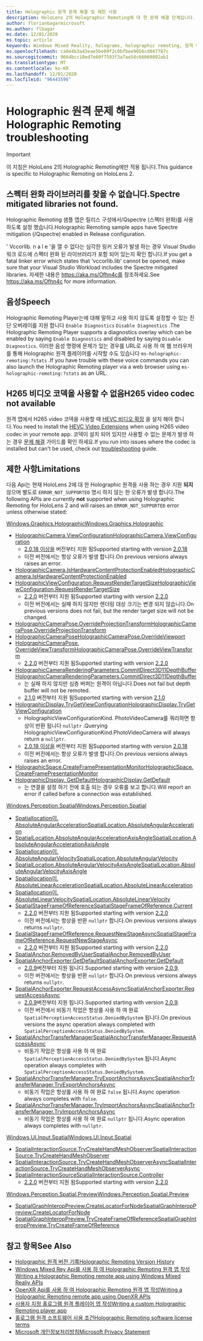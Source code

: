 ```yaml
---
title: Holographic 원격 문제 해결 및 제한 사항
description: HoloLens 2의 Holographic Remoting에 대 한 문제 해결 단계입니다.
author: florianbagarmicrosoft
ms.author: flbagar
ms.date: 12/01/2020
ms.topic: article
keywords: Windows Mixed Reality, holograms, holographic remoting, 원격 렌더링, 네트워크 렌더링, HoloLens, 원격 holograms, 문제 해결, 도움말, 혼합 현실 헤드셋, windows Mixed reality 헤드셋, 가상 현실 헤드셋
ms.openlocfilehash: ca0e4b3a43eae5be09f2c0bfbee9056cd847787c
ms.sourcegitcommit: 9664bcc10ed7e60f7593f3a7ae58c66060802ab1
ms.translationtype: MT
ms.contentlocale: ko-KR
ms.lasthandoff: 12/01/2020
ms.locfileid: "96443596"
---
```

# <a name="holographic-remoting-troubleshooting"></a><span data-ttu-id="5a53d-104">Holographic 원격 문제 해결</span><span class="sxs-lookup"><span data-stu-id="5a53d-104">Holographic Remoting troubleshooting</span></span>

> [!IMPORTANT]
> <span data-ttu-id="5a53d-105">이 지침은 HoloLens 2의 Holographic Remoting에만 적용 됩니다.</span><span class="sxs-lookup"><span data-stu-id="5a53d-105">This guidance is specific to Holographic Remoting on HoloLens 2.</span></span>

## <a name="spectre-mitigated-libraries-not-found"></a><span data-ttu-id="5a53d-106">스펙터 완화 라이브러리를 찾을 수 없습니다.</span><span class="sxs-lookup"><span data-stu-id="5a53d-106">Spectre mitigated libraries not found.</span></span>

<span data-ttu-id="5a53d-107">Holographic Remoting 샘플 앱은 릴리스 구성에서/Qspectre (스펙터 완화)를 사용 하도록 설정 했습니다.</span><span class="sxs-lookup"><span data-stu-id="5a53d-107">Holographic Remoting sample apps have Spectre mitigation (/Qspectre) enabled in Release configuration.</span></span>

<span data-ttu-id="5a53d-108">' Vccorlib. n a l e '을 열 수 없다는 심각한 링커 오류가 발생 하는 경우 Visual Studio 워크 로드에 스펙터 완화 된 라이브러리가 포함 되어 있는지 확인 합니다.</span><span class="sxs-lookup"><span data-stu-id="5a53d-108">If you get a fatal linker error which states that 'vccorlib.lib' cannot be opened, make sure that your Visual Studio Workload includes the Spectre mitigated libraries.</span></span> <span data-ttu-id="5a53d-109">자세한 내용은 https://aka.ms/Ofhn4c를 참조하세요.</span><span class="sxs-lookup"><span data-stu-id="5a53d-109">See https://aka.ms/Ofhn4c for more information.</span></span>

## <a name="speech"></a><span data-ttu-id="5a53d-110">음성</span><span class="sxs-lookup"><span data-stu-id="5a53d-110">Speech</span></span>

<span data-ttu-id="5a53d-111">Holographic Remoting Player는에 대해 말하고 사용 하지 않도록 설정할 수 있는 진단 오버레이를 지원 합니다 ```Enable Diagnostics``` ```Disable Diagnostics``` .</span><span class="sxs-lookup"><span data-stu-id="5a53d-111">The Holographic Remoting Player supports a diagnostics overlay which can be enabled by saying ```Enable Diagnostics``` and disabled by saying ```Disable Diagnostics```.</span></span> <span data-ttu-id="5a53d-112">이러한 음성 명령에 문제가 있는 경우를 URL로 사용 하 여 웹 브라우저를 통해 Holographic 원격 플레이어를 시작할 수도 있습니다 ```ms-holographic-remoting:?stats``` .</span><span class="sxs-lookup"><span data-stu-id="5a53d-112">If you have trouble with these voice commands you can also launch the Holographic Remoting player via a web browser using ```ms-holographic-remoting:?stats``` as an URL.</span></span>

## <a name="h265-video-codec-not-available"></a><span data-ttu-id="5a53d-113">H265 비디오 코덱을 사용할 수 없음</span><span class="sxs-lookup"><span data-stu-id="5a53d-113">H265 video codec not available</span></span>

<span data-ttu-id="5a53d-114">원격 앱에서 H265 video 코덱을 사용할 때 [HEVC 비디오 확장](https://www.microsoft.com/p/hevc-video-extensions/9nmzlz57r3t7) 을 설치 해야 합니다.</span><span class="sxs-lookup"><span data-stu-id="5a53d-114">You need to install the [HEVC Video Extensions](https://www.microsoft.com/p/hevc-video-extensions/9nmzlz57r3t7) when using H265 video codec in your remote app.</span></span> <span data-ttu-id="5a53d-115">코덱이 설치 되어 있지만 사용할 수 없는 문제가 발생 하는 경우 [문제 해결](https://docs.microsoft.com/azure/remote-rendering/resources/troubleshoot#h265-codec-not-available) 가이드를 확인 하세요.</span><span class="sxs-lookup"><span data-stu-id="5a53d-115">If you run into issues where the codec is installed but can't be used, check out [troubleshooting](https://docs.microsoft.com/azure/remote-rendering/resources/troubleshoot#h265-codec-not-available) guide.</span></span>

## <a name="limitations"></a><span data-ttu-id="5a53d-116">제한 사항</span><span class="sxs-lookup"><span data-stu-id="5a53d-116">Limitations</span></span>

<span data-ttu-id="5a53d-117">다음 Api는 현재 HoloLens 2에 대 한 Holographic 원격을 사용 하는 경우 지원 **되지** 않으며 별도로 ```ERROR_NOT_SUPPORTED``` 명시 하지 않는 한 오류가 발생 합니다.</span><span class="sxs-lookup"><span data-stu-id="5a53d-117">The following APIs are currently **not** supported when using Holographic Remoting for HoloLens 2 and will raises an ```ERROR_NOT_SUPPORTED``` error unless otherwise stated:</span></span>

[<span data-ttu-id="5a53d-118">Windows.Graphics.Holographic</span><span class="sxs-lookup"><span data-stu-id="5a53d-118">Windows.Graphics.Holographic</span></span>](https://docs.microsoft.com/uwp/api/windows.graphics.holographic)

* [<span data-ttu-id="5a53d-119">HolographicCamera.ViewConfiguration</span><span class="sxs-lookup"><span data-stu-id="5a53d-119">HolographicCamera.ViewConfiguration</span></span>](https://docs.microsoft.com/uwp/api/windows.graphics.holographic.holographiccamera.viewconfiguration)
  - <span data-ttu-id="5a53d-120">[2.0.18 이상을](holographic-remoting-version-history.md#v2.0.18) 버전부터 지원 됨</span><span class="sxs-lookup"><span data-stu-id="5a53d-120">Supported starting with version [2.0.18](holographic-remoting-version-history.md#v2.0.18)</span></span>
  - <span data-ttu-id="5a53d-121">이전 버전에서는 항상 오류가 발생 합니다.</span><span class="sxs-lookup"><span data-stu-id="5a53d-121">On previous versions always raises an error.</span></span>
* [<span data-ttu-id="5a53d-122">HolographicCamera.IsHardwareContentProtectionEnabled</span><span class="sxs-lookup"><span data-stu-id="5a53d-122">HolographicCamera.IsHardwareContentProtectionEnabled</span></span>](https://docs.microsoft.com/uwp/api/windows.graphics.holographic.holographiccamera.ishardwarecontentprotectionenabled#Windows_Graphics_Holographic_HolographicCamera_IsHardwareContentProtectionEnabled)
* [<span data-ttu-id="5a53d-123">HolographicViewConfiguration.RequestRenderTargetSize</span><span class="sxs-lookup"><span data-stu-id="5a53d-123">HolographicViewConfiguration.RequestRenderTargetSize</span></span>](https://docs.microsoft.com/uwp/api/windows.graphics.holographic.holographicviewconfiguration.requestrendertargetsize#Windows_Graphics_Holographic_HolographicViewConfiguration_RequestRenderTargetSize_Windows_Foundation_Size_)
  - <span data-ttu-id="5a53d-124">[2.2.0](holographic-remoting-version-history.md#v2.2.0) 버전부터 지원 됨</span><span class="sxs-lookup"><span data-stu-id="5a53d-124">Supported starting with version [2.2.0](holographic-remoting-version-history.md#v2.2.0)</span></span>
  - <span data-ttu-id="5a53d-125">이전 버전에서는 실패 하지 않지만 렌더링 대상 크기는 변경 되지 않습니다.</span><span class="sxs-lookup"><span data-stu-id="5a53d-125">On previous versions does not fail, but the render target size will not be changed.</span></span>
* [<span data-ttu-id="5a53d-126">HolographicCameraPose.OverrideProjectionTransform</span><span class="sxs-lookup"><span data-stu-id="5a53d-126">HolographicCameraPose.OverrideProjectionTransform</span></span>](https://docs.microsoft.com/uwp/api/windows.graphics.holographic.holographiccamerapose.overrideprojectiontransform)
* [<span data-ttu-id="5a53d-127">HolographicCameraPose</span><span class="sxs-lookup"><span data-stu-id="5a53d-127">HolographicCameraPose.OverrideViewport</span></span>](https://docs.microsoft.com/uwp/api/windows.graphics.holographic.holographiccamerapose.overrideviewport)
* [<span data-ttu-id="5a53d-128">HolographicCameraPose. OverrideViewTransform</span><span class="sxs-lookup"><span data-stu-id="5a53d-128">HolographicCameraPose.OverrideViewTransform</span></span>](https://docs.microsoft.com/uwp/api/windows.graphics.holographic.holographiccamerapose.overrideviewtransform)
  - <span data-ttu-id="5a53d-129">[2.2.0](holographic-remoting-version-history.md#v2.2.0) 버전부터 지원 됨</span><span class="sxs-lookup"><span data-stu-id="5a53d-129">Supported starting with version [2.2.0](holographic-remoting-version-history.md#v2.2.0)</span></span>
* [<span data-ttu-id="5a53d-130">HolographicCameraRenderingParameters.CommitDirect3D11DepthBuffer</span><span class="sxs-lookup"><span data-stu-id="5a53d-130">HolographicCameraRenderingParameters.CommitDirect3D11DepthBuffer</span></span>](https://docs.microsoft.com/uwp/api/windows.graphics.holographic.holographiccamerarenderingparameters.commitdirect3d11depthbuffer#Windows_Graphics_Holographic_HolographicCameraRenderingParameters_CommitDirect3D11DepthBuffer_Windows_Graphics_DirectX_Direct3D11_IDirect3DSurface_)
  - <span data-ttu-id="5a53d-131">는 실패 하지 않지만 심층 버퍼는 원격이 아닙니다.</span><span class="sxs-lookup"><span data-stu-id="5a53d-131">Does not fail but depth buffer will not be remoted.</span></span>
  - <span data-ttu-id="5a53d-132">[2.1.0](holographic-remoting-version-history.md#v2.1.0) 버전부터 지원 됨</span><span class="sxs-lookup"><span data-stu-id="5a53d-132">Supported starting with version [2.1.0](holographic-remoting-version-history.md#v2.1.0)</span></span>
* [<span data-ttu-id="5a53d-133">HolographicDisplay.TryGetViewConfiguration</span><span class="sxs-lookup"><span data-stu-id="5a53d-133">HolographicDisplay.TryGetViewConfiguration</span></span>](https://docs.microsoft.com/uwp/api/windows.graphics.holographic.holographicdisplay.trygetviewconfiguration)
  - <span data-ttu-id="5a53d-134">HolographicViewConfigurationKind. PhotoVideoCamera를 쿼리하면 항상이 반환 됩니다 ```nullptr``` .</span><span class="sxs-lookup"><span data-stu-id="5a53d-134">Querying HolographicViewConfigurationKind.PhotoVideoCamera will always return a ```nullptr```.</span></span>
  - <span data-ttu-id="5a53d-135">[2.0.18 이상을](holographic-remoting-version-history.md#v2.0.18) 버전부터 지원 됨</span><span class="sxs-lookup"><span data-stu-id="5a53d-135">Supported starting with version [2.0.18](holographic-remoting-version-history.md#v2.0.18)</span></span>
  - <span data-ttu-id="5a53d-136">이전 버전에서는 항상 오류가 발생 합니다.</span><span class="sxs-lookup"><span data-stu-id="5a53d-136">On previous versions always raises an error.</span></span>
* [<span data-ttu-id="5a53d-137">HolographicSpace.CreateFramePresentationMonitor</span><span class="sxs-lookup"><span data-stu-id="5a53d-137">HolographicSpace.CreateFramePresentationMonitor</span></span>](https://docs.microsoft.com/uwp/api/windows.graphics.holographic.holographicspace.createframepresentationmonitor)
* [<span data-ttu-id="5a53d-138">HolographicDisplay. GetDefault</span><span class="sxs-lookup"><span data-stu-id="5a53d-138">HolographicDisplay.GetDefault</span></span>](https://docs.microsoft.com/uwp/api/windows.graphics.holographic.holographicdisplay.getdefault#Windows_Graphics_Holographic_HolographicDisplay_GetDefault)
  - <span data-ttu-id="5a53d-139">는 연결을 설정 하기 전에 호출 되는 경우 오류를 보고 합니다.</span><span class="sxs-lookup"><span data-stu-id="5a53d-139">Will report an error if called before a connection was established.</span></span>


[<span data-ttu-id="5a53d-140">Windows.Perception.Spatial</span><span class="sxs-lookup"><span data-stu-id="5a53d-140">Windows.Perception.Spatial</span></span>](https://docs.microsoft.com/uwp/api/windows.perception.spatial)

* [<span data-ttu-id="5a53d-141">Spatiallocation이. AbsoluteAngularAcceleration</span><span class="sxs-lookup"><span data-stu-id="5a53d-141">SpatialLocation.AbsoluteAngularAcceleration</span></span>](https://docs.microsoft.com/uwp/api/windows.perception.spatial.spatiallocation.absoluteangularacceleration)
* [<span data-ttu-id="5a53d-142">SpatialLocation.AbsoluteAngularAccelerationAxisAngle</span><span class="sxs-lookup"><span data-stu-id="5a53d-142">SpatialLocation.AbsoluteAngularAccelerationAxisAngle</span></span>](https://docs.microsoft.com/uwp/api/windows.perception.spatial.spatiallocation.absoluteangularaccelerationaxisangle)
* [<span data-ttu-id="5a53d-143">Spatiallocation이. AbsoluteAngularVelocity</span><span class="sxs-lookup"><span data-stu-id="5a53d-143">SpatialLocation.AbsoluteAngularVelocity</span></span>](https://docs.microsoft.com/uwp/api/windows.perception.spatial.spatiallocation.absoluteangularvelocity)
* [<span data-ttu-id="5a53d-144">SpatialLocation.AbsoluteAngularVelocityAxisAngle</span><span class="sxs-lookup"><span data-stu-id="5a53d-144">SpatialLocation.AbsoluteAngularVelocityAxisAngle</span></span>](https://docs.microsoft.com/uwp/api/windows.perception.spatial.spatiallocation.absoluteangularvelocityaxisangle)
* [<span data-ttu-id="5a53d-145">Spatiallocation이. AbsoluteLinearAcceleration</span><span class="sxs-lookup"><span data-stu-id="5a53d-145">SpatialLocation.AbsoluteLinearAcceleration</span></span>](https://docs.microsoft.com/uwp/api/windows.perception.spatial.spatiallocation.absolutelinearacceleration)
* [<span data-ttu-id="5a53d-146">Spatiallocation이. AbsoluteLinearVelocity</span><span class="sxs-lookup"><span data-stu-id="5a53d-146">SpatialLocation.AbsoluteLinearVelocity</span></span>](https://docs.microsoft.com/uwp/api/windows.perception.spatial.spatiallocation.absolutelinearvelocity)
* [<span data-ttu-id="5a53d-147">SpatialStageFrameOfReference</span><span class="sxs-lookup"><span data-stu-id="5a53d-147">SpatialStageFrameOfReference.Current</span></span>](https://docs.microsoft.com/uwp/api/windows.perception.spatial.spatialstageframeofreference.current)
  - <span data-ttu-id="5a53d-148">[2.2.0](holographic-remoting-version-history.md#v2.2.0) 버전부터 지원 됨</span><span class="sxs-lookup"><span data-stu-id="5a53d-148">Supported starting with version [2.2.0](holographic-remoting-version-history.md#v2.2.0)</span></span>
  - <span data-ttu-id="5a53d-149">이전 버전에서는 항상을 반환 ```nullptr``` 합니다.</span><span class="sxs-lookup"><span data-stu-id="5a53d-149">On previous versions always returns ```nullptr```.</span></span>
* [<span data-ttu-id="5a53d-150">SpatialStageFrameOfReference.RequestNewStageAsync</span><span class="sxs-lookup"><span data-stu-id="5a53d-150">SpatialStageFrameOfReference.RequestNewStageAsync</span></span>](https://docs.microsoft.com/uwp/api/windows.perception.spatial.spatialstageframeofreference.requestnewstageasync)
  - <span data-ttu-id="5a53d-151">[2.2.0](holographic-remoting-version-history.md#v2.2.0) 버전부터 지원 됨</span><span class="sxs-lookup"><span data-stu-id="5a53d-151">Supported starting with version [2.2.0](holographic-remoting-version-history.md#v2.2.0)</span></span>
* [<span data-ttu-id="5a53d-152">SpatialAnchor.RemovedByUser</span><span class="sxs-lookup"><span data-stu-id="5a53d-152">SpatialAnchor.RemovedByUser</span></span>](https://docs.microsoft.com/uwp/api/windows.perception.spatial.spatialanchor.removedbyuser)
* [<span data-ttu-id="5a53d-153">SpatialAnchorExporter.GetDefault</span><span class="sxs-lookup"><span data-stu-id="5a53d-153">SpatialAnchorExporter.GetDefault</span></span>](https://docs.microsoft.com/uwp/api/windows.perception.spatial.spatialanchorexporter.getdefault
)
  - <span data-ttu-id="5a53d-154">[2.0.9](holographic-remoting-version-history.md#v2.0.9)버전부터 지원 됩니다.</span><span class="sxs-lookup"><span data-stu-id="5a53d-154">Supported starting with version [2.0.9](holographic-remoting-version-history.md#v2.0.9).</span></span> 
  - <span data-ttu-id="5a53d-155">이전 버전에서는 항상을 반환 ```nullptr``` 합니다.</span><span class="sxs-lookup"><span data-stu-id="5a53d-155">On previous versions always returns ```nullptr```.</span></span> 
* [<span data-ttu-id="5a53d-156">SpatialAnchorExporter.RequestAccessAsync</span><span class="sxs-lookup"><span data-stu-id="5a53d-156">SpatialAnchorExporter.RequestAccessAsync</span></span>](https://docs.microsoft.com/uwp/api/windows.perception.spatial.spatialanchorexporter.requestaccessasync
)
  - <span data-ttu-id="5a53d-157">[2.0.9](holographic-remoting-version-history.md#v2.0.9)버전부터 지원 됩니다.</span><span class="sxs-lookup"><span data-stu-id="5a53d-157">Supported starting with version [2.0.9](holographic-remoting-version-history.md#v2.0.9).</span></span> 
  - <span data-ttu-id="5a53d-158">이전 버전에서 비동기 작업은 항상를 사용 하 여 완료 ```SpatialPerceptionAccessStatus.DeniedBySystem``` 됩니다.</span><span class="sxs-lookup"><span data-stu-id="5a53d-158">On previous versions the async operation always completed with ```SpatialPerceptionAccessStatus.DeniedBySystem```.</span></span>
* [<span data-ttu-id="5a53d-159">SpatialAnchorTransferManager</span><span class="sxs-lookup"><span data-stu-id="5a53d-159">SpatialAnchorTransferManager.RequestAccessAsync</span></span>](https://docs.microsoft.com/uwp/api/windows.perception.spatial.spatialanchortransfermanager.requestaccessasync#Windows_Perception_Spatial_SpatialAnchorTransferManager_RequestAccessAsync)
  - <span data-ttu-id="5a53d-160">비동기 작업은 항상를 사용 하 여 완료 ```SpatialPerceptionAccessStatus.DeniedBySystem``` 됩니다.</span><span class="sxs-lookup"><span data-stu-id="5a53d-160">Async operation always completes with ```SpatialPerceptionAccessStatus.DeniedBySystem```.</span></span>
* [<span data-ttu-id="5a53d-161">SpatialAnchorTransferManager.TryExportAnchorsAsync</span><span class="sxs-lookup"><span data-stu-id="5a53d-161">SpatialAnchorTransferManager.TryExportAnchorsAsync</span></span>](https://docs.microsoft.com/uwp/api/windows.perception.spatial.spatialanchortransfermanager.tryexportanchorsasync#Windows_Perception_Spatial_SpatialAnchorTransferManager_TryExportAnchorsAsync_Windows_Foundation_Collections_IIterable_Windows_Foundation_Collections_IKeyValuePair_System_String_Windows_Perception_Spatial_SpatialAnchor___Windows_Storage_Streams_IOutputStream_)
  - <span data-ttu-id="5a53d-162">비동기 작업은 항상를 사용 하 여 완료 ```false``` 됩니다.</span><span class="sxs-lookup"><span data-stu-id="5a53d-162">Async operation always completes with ```false```.</span></span>
* [<span data-ttu-id="5a53d-163">SpatialAnchorTransferManager.TryImportAnchorsAsync</span><span class="sxs-lookup"><span data-stu-id="5a53d-163">SpatialAnchorTransferManager.TryImportAnchorsAsync</span></span>](https://docs.microsoft.com/uwp/api/windows.perception.spatial.spatialanchortransfermanager.tryimportanchorsasync
)
  - <span data-ttu-id="5a53d-164">비동기 작업은 항상를 사용 하 여 완료 ```nullptr``` 됩니다.</span><span class="sxs-lookup"><span data-stu-id="5a53d-164">Async operation always completes with ```nullptr```.</span></span>

[<span data-ttu-id="5a53d-165">Windows.UI.Input.Spatial</span><span class="sxs-lookup"><span data-stu-id="5a53d-165">Windows.UI.Input.Spatial</span></span>](https://docs.microsoft.com/uwp/api/windows.ui.input.spatial)

* [<span data-ttu-id="5a53d-166">SpatialInteractionSource.TryCreateHandMeshObserver</span><span class="sxs-lookup"><span data-stu-id="5a53d-166">SpatialInteractionSource.TryCreateHandMeshObserver</span></span>](https://docs.microsoft.com/uwp/api/windows.ui.input.spatial.spatialinteractionsource.trycreatehandmeshobserver#Windows_UI_Input_Spatial_SpatialInteractionSource_TryCreateHandMeshObserver)
* [<span data-ttu-id="5a53d-167">SpatialInteractionSource.TryCreateHandMeshObserverAsync</span><span class="sxs-lookup"><span data-stu-id="5a53d-167">SpatialInteractionSource.TryCreateHandMeshObserverAsync</span></span>](https://docs.microsoft.com/uwp/api/windows.ui.input.spatial.spatialinteractionsource.trycreatehandmeshobserverasync)
* [<span data-ttu-id="5a53d-168">SpatialInteractionSource</span><span class="sxs-lookup"><span data-stu-id="5a53d-168">SpatialInteractionSource.Controller</span></span>](https://docs.microsoft.com/uwp/api/windows.ui.input.spatial.spatialinteractionsource.controller#Windows_UI_Input_Spatial_SpatialInteractionSource_Controller)
  - <span data-ttu-id="5a53d-169">[2.2.0](holographic-remoting-version-history.md#v2.2.0) 버전부터 지원 됨</span><span class="sxs-lookup"><span data-stu-id="5a53d-169">Supported starting with version [2.2.0](holographic-remoting-version-history.md#v2.2.0)</span></span>

[<span data-ttu-id="5a53d-170">Windows.Perception.Spatial.Preview</span><span class="sxs-lookup"><span data-stu-id="5a53d-170">Windows.Perception.Spatial.Preview</span></span>](https://docs.microsoft.com/uwp/api/windows.perception.spatial.preview)

* [<span data-ttu-id="5a53d-171">SpatialGraphInteropPreview.CreateLocatorForNode</span><span class="sxs-lookup"><span data-stu-id="5a53d-171">SpatialGraphInteropPreview.CreateLocatorForNode</span></span>](https://docs.microsoft.com/uwp/api/windows.perception.spatial.preview.spatialgraphinteroppreview.createlocatorfornode)
* [<span data-ttu-id="5a53d-172">SpatialGraphInteropPreview.TryCreateFrameOfReference</span><span class="sxs-lookup"><span data-stu-id="5a53d-172">SpatialGraphInteropPreview.TryCreateFrameOfReference</span></span>](https://docs.microsoft.com/uwp/api/windows.perception.spatial.preview.spatialgraphinteroppreview.trycreateframeofreference)

## <a name="see-also"></a><span data-ttu-id="5a53d-173">참고 항목</span><span class="sxs-lookup"><span data-stu-id="5a53d-173">See Also</span></span>
* [<span data-ttu-id="5a53d-174">Holographic 원격 버전 기록</span><span class="sxs-lookup"><span data-stu-id="5a53d-174">Holographic Remoting Version History</span></span>](holographic-remoting-version-history.md)
* [<span data-ttu-id="5a53d-175">Windows Mixed Rey Api를 사용 하 여 Holographic Remoting 원격 앱 작성</span><span class="sxs-lookup"><span data-stu-id="5a53d-175">Writing a Holographic Remoting remote app using Windows Mixed Realiy APIs</span></span>](holographic-remoting-create-remote-wmr.md)
* [<span data-ttu-id="5a53d-176">OpenXR Api를 사용 하 여 Holographic Remoting 원격 앱 작성</span><span class="sxs-lookup"><span data-stu-id="5a53d-176">Writing a Holographic Remoting remote app using OpenXR APIs</span></span>](holographic-remoting-create-remote-openxr.md)
* [<span data-ttu-id="5a53d-177">사용자 지정 홀로그램 원격 플레이어 앱 작성</span><span class="sxs-lookup"><span data-stu-id="5a53d-177">Writing a custom Holographic Remoting player app</span></span>](holographic-remoting-create-player.md)
* [<span data-ttu-id="5a53d-178">홀로그램 원격 소프트웨어 사용 조건</span><span class="sxs-lookup"><span data-stu-id="5a53d-178">Holographic Remoting software license terms</span></span>](https://docs.microsoft.com/legal/mixed-reality/microsoft-holographic-remoting-software-license-terms)
* [<span data-ttu-id="5a53d-179">Microsoft 개인정보처리방침</span><span class="sxs-lookup"><span data-stu-id="5a53d-179">Microsoft Privacy Statement</span></span>](https://go.microsoft.com/fwlink/?LinkId=521839)
